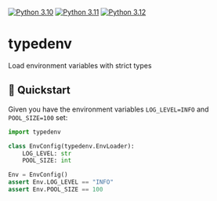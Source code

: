 [![Python 3.10](https://github.com/ShajeshJ/typedenv/actions/workflows/python-3.10.yml/badge.svg?branch=main)](https://github.com/ShajeshJ/typedenv/actions/workflows/python-3.10.yml)
[![Python 3.11](https://github.com/ShajeshJ/typedenv/actions/workflows/python-3.11.yml/badge.svg?branch=main)](https://github.com/ShajeshJ/typedenv/actions/workflows/python-3.11.yml)
[![Python 3.12](https://github.com/ShajeshJ/typedenv/actions/workflows/python-3.12.yml/badge.svg?branch=main)](https://github.com/ShajeshJ/typedenv/actions/workflows/python-3.12.yml)

# typedenv
Load environment variables with strict types

## 🚀 Quickstart
Given you have the environment variables `LOG_LEVEL=INFO` and `POOL_SIZE=100` set:
```python
import typedenv

class EnvConfig(typedenv.EnvLoader):
    LOG_LEVEL: str
    POOL_SIZE: int

Env = EnvConfig()
assert Env.LOG_LEVEL == "INFO"
assert Env.POOL_SIZE == 100
```
